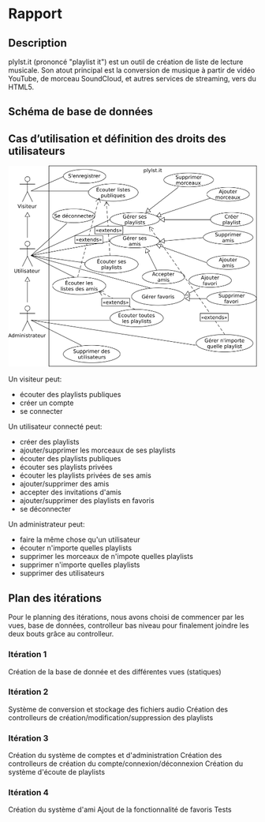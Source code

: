 Rapport
=======

Description
-----------

plylst.it (prononcé "playlist it") est un outil de création de liste de lecture musicale. Son atout principal est la conversion de musique à partir de vidéo YouTube, de morceau SoundCloud, et autres services de streaming, vers du HTML5.

Schéma de base de données
-------------------------

Cas d’utilisation et définition des droits des utilisateurs
-----------------------------------------------------------

![Acteurs du système](Acteurs/acteurs.png)

Un visiteur peut:
- écouter des playlists publiques
- créer un compte
- se connecter

Un utilisateur connecté peut:
- créer des playlists
- ajouter/supprimer les morceaux de ses playlists
- écouter des playlists publiques
- écouter ses playlists privées
- écouter les playlists privées de ses amis
- ajouter/supprimer des amis
- accepter des invitations d'amis
- ajouter/supprimer des playlists en favoris
- se déconnecter

Un administrateur peut:
- faire la même chose qu'un utilisateur
- écouter n'importe quelles playlists
- supprimer les morceaux de n'impote quelles playlists
- supprimer n'importe quelles playlists
- supprimer des utilisateurs

Plan des itérations
-------------------

Pour le planning des itérations, nous avons choisi de commencer par les vues, base de données, controlleur bas niveau pour finalement joindre les deux bouts grâce au controlleur.

### Itération 1

Création de la base de donnée et des différentes vues (statiques)

### Itération 2

Système de conversion et stockage des fichiers audio
Création des controlleurs de création/modification/suppression des playlists

### Itération 3

Création du système de comptes et d'administration
Création des controlleurs de création du compte/connexion/déconnexion
Création du système d'écoute de playlists

### Itération 4

Création du système d'ami
Ajout de la fonctionnalité de favoris
Tests
